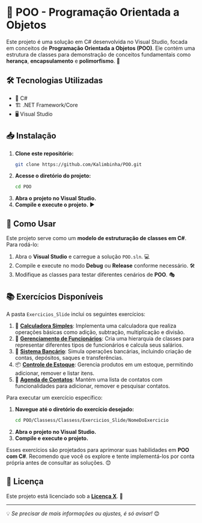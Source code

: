 # 🚀 POO - Programação Orientada a Objetos

Este projeto é uma solução em C# desenvolvida no Visual Studio, focada em conceitos de **Programação Orientada a Objetos (POO)**. Ele contém uma estrutura de classes para demonstração de conceitos fundamentais como **herança**, **encapsulamento** e **polimorfismo**. 🎯

## 🛠️ Tecnologias Utilizadas

- 🔹 C#
- 🏗️ .NET Framework/Core
- 🖥️ Visual Studio

## 📥 Instalação

1. **Clone este repositório:**
   ```sh
   git clone https://github.com/Kalimbinha/POO.git
   ```
2. **Acesse o diretório do projeto:**
   ```sh
   cd POO
   ```
3. **Abra o projeto no Visual Studio.**
4. **Compile e execute o projeto.** ▶️

## 🚀 Como Usar

Este projeto serve como um **modelo de estruturação de classes em C#**. Para rodá-lo:

1. Abra o **Visual Studio** e carregue a solução `POO.sln`. 💻
2. Compile e execute no modo **Debug** ou **Release** conforme necessário. 🛠️
3. Modifique as classes para testar diferentes cenários de **POO**. 🎭

## 📚 Exercícios Disponíveis

A pasta `Exercicios_Slide` inclui os seguintes exercícios:

1. 🧮 **[Calculadora Simples](https://github.com/Kalimbinha/POO/tree/main/Classess/Classess/Exercicios_Slide/CalculadoraSimples)**: Implementa uma calculadora que realiza operações básicas como adição, subtração, multiplicação e divisão.
2. 👔 **[Gerenciamento de Funcionários](https://github.com/Kalimbinha/POO/tree/main/Classess/Classess/Exercicios_Slide/GerenciamentoFuncionarios)**: Cria uma hierarquia de classes para representar diferentes tipos de funcionários e calcula seus salários.
3. 🏦 **[Sistema Bancário](https://github.com/Kalimbinha/POO/tree/main/Classess/Classess/Exercicios_Slide/SistemaBancario)**: Simula operações bancárias, incluindo criação de contas, depósitos, saques e transferências.
4. 📦 **[Controle de Estoque](https://github.com/Kalimbinha/POO/tree/main/Classess/Classess/Exercicios_Slide/ControleEstoque)**: Gerencia produtos em um estoque, permitindo adicionar, remover e listar itens.
5. 📖 **[Agenda de Contatos](https://github.com/Kalimbinha/POO/tree/main/Classess/Classess/Exercicios_Slide/AgendaContatos)**: Mantém uma lista de contatos com funcionalidades para adicionar, remover e pesquisar contatos.

Para executar um exercício específico:

1. **Navegue até o diretório do exercício desejado:**
   ```sh
   cd POO/Classess/Classess/Exercicios_Slide/NomeDoExercicio
   ```
2. **Abra o projeto no Visual Studio.**
3. **Compile e execute o projeto.**

Esses exercícios são projetados para aprimorar suas habilidades em **POO com C#**. Recomendo que você os explore e tente implementá-los por conta própria antes de consultar as soluções. 😊

## 📜 Licença

Este projeto está licenciado sob a **[Licença X](LICENSE)**. 📄

---

💡 *Se precisar de mais informações ou ajustes, é só avisar!* 😊

